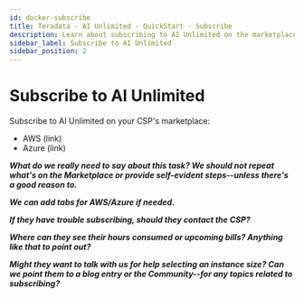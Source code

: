 ```yaml
---
id: docker-subscribe
title: Teradata - AI Unlimited - QuickStart - Subscribe
description: Learn about subscribing to AI Unlimited on the marketplace.
sidebar_label: Subscribe to AI Unlimited
sidebar_position: 2
---
```


# Subscribe to AI Unlimited

Subscribe to AI Unlimited on your CSP's marketplace:
- AWS (link)
- Azure (link)
 
***What do we really need to say about this task? We should not repeat what's on the Marketplace or provide self-evident steps--unless there's a good reason to.***
 
***We can add tabs for AWS/Azure if needed.***
 
***If they have trouble subscribing, should they contact the CSP?***
  
***Where can they see their hours consumed or upcoming bills? Anything like that to point out?***
 
***Might they want to talk with us for help selecting an instance size? Can we point them to a blog entry or the Community--for any topics related to subscribing?***
 
